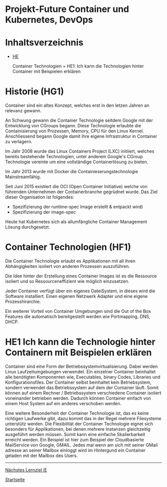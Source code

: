 Projekt-Future Container und Kubernetes, DevOps
========

# Inhaltsverzeichnis
- [HE](/01_Kompetenzen/HE/)

    Container Technologien = HE1: Ich kann die Technologien hinter Container mit Beispielen erklären

# Historie (HG1)

Container sind ein altes Konzept, welches erst in den letzen Jahren an relevanz gewann. 

An Schwung gewann die Container Technologie seitdem Google mit der Entwicklung von CGroups begann. Diese Technologie erlaubte die Containisierung von Prozessen, Memory, CPU für den Linux Kernel. Anschliessend begann Google damit ihre eigene Infrastruktur in Container zu verlagern. 

Im Jahr 2008 wurde das Linux Containers Project (LXC) initiiert, welches bereits bestehende Technologien, unter anderem Google's CGroup Technologie vereinte um eine vollständige Containerlösung zu bieten. 

Im Jahr 2013 wurde mit Docker die Containieserungstechnologie Mainstreamfähig. 

Seit Juni 2015 existiert die OCI (Open Container Initiative) welche von führenden Unternehmen der Containerbranche gegrüdnet wurde. Das Ziel dieser Organisation ist folgendes: 
* Spezifizierung der runtime-spec Image erstellt & entpackt wird)
* Spezifizierung der image-spec 

Heute hat Kubernetes sich als allumfängliche Container Management Lösung durchgesetzt. 


# Container Technologien (HF1)

Die Container Technologie erlaubt es Applikationen mit all ihren Abhängigkeiten isoliert von anderen Prozessen auszuführen. 

Die Idee hinter der Erstellung eines Container Images ist es die Ressource isoliert und so Ressourceneffizient wie möglich einzusetzen. 

Jeder Container verfügt über ein eigenes DateiSystem, in dieses wird die Software installiert. Einen eigenen Netzwerk Adapter und eine eigene Prozesshirarchie. 

Ein weiterer Vorteil von Container Umgebungen sind die Out of the Box Features die automatisch bereitgestellt werden wie Portmapping, DNS, DHCP.


# HE1 Ich kann die Technologie hinter Containern mit Beispielen erklären

Container sind eine Form der Betriebssystemvirtualisierung. Dabei werden Linux Laufzeitumgebungen verwendet.
Ein einzelner Container beinhaltet alle benötigten Komponenten wie, Executables, binary Codes, Libraries und Konfigurationsfiles. 
Der Container selbst beinhaltet kein Betriebsystem, sondern verwendet das Betriebssystem auf dem der Container läuft. Somit können auf einem Rechner / Betriebssystem verschiedene Container isoliert voneinander betrieben werden. Dadurch können Container einfach von einem Host System auf ein anderes verschoben werden.

Eine weitere Besonderheit der Container Technologie ist, das es keine richtigen Laufwerke gibt, dazu kommt das in der Regel mehrere Filesysteme unterstütz werden. 
Die Flexibilität der Container Technologie eignet sich besonders für Applikationen, bei denen mehrere Instanzen gleichzeitig ausgeführt werden müssen. Somit kann eine einfache Skalierbarkeit erreicht werden. Ein Beispiel ist hier zum Beispiel der Cloudbasierte MailService von Google, GMAIL. Jedes mal wenn am sich mit seiner GMail adresse an seiner Mailbox einloggt wird im Hintergund ein Container geladen mit der Mailbox des Users. 

___

[Nächstes Lernziel IE](../main/Container%20und%20Kubernetes%2C%20DevOps/IE.md)

[Startseite](https://github.com/ask-yo-girl-about-me/Project-Future)